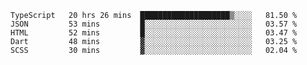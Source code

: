 <!--START_SECTION:waka-->
```text
TypeScript   20 hrs 26 mins  ████████████████████▒░░░░   81.50 % 
JSON         53 mins         █░░░░░░░░░░░░░░░░░░░░░░░░   03.57 % 
HTML         52 mins         █░░░░░░░░░░░░░░░░░░░░░░░░   03.47 % 
Dart         48 mins         ▓░░░░░░░░░░░░░░░░░░░░░░░░   03.25 % 
SCSS         30 mins         ▓░░░░░░░░░░░░░░░░░░░░░░░░   02.04 % 
```
<!--END_SECTION:waka-->